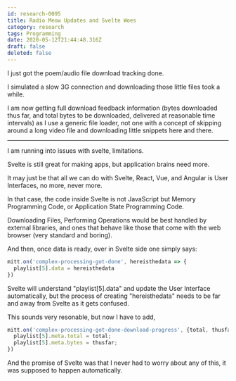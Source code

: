 ```yaml
---
id: research-0095
title: Radio Meow Updates and Svelte Woes
category: research
tags: Programming
date: 2020-05-12T21:44:48.316Z
draft: false
deleted: false
---
```


I just got the poem/audio file download tracking done.

I simulated a slow 3G connection and downloading those little files took a while.

I am now getting full download feedback information (bytes downloaded thus far, and total bytes to be downloaded, delivered at reasonable time intervals) as I use a generic file loader, not one with a concept of skipping around a long video file and downloading little snippets here and there.

***

I am running into issues with svelte, limitations.

Svelte is still great for making apps, but application brains need more.

It may just be that all we can do with Svelte, React, Vue, and Angular is User Interfaces, no more, never more.

In that case, the code inside Svelte is not JavaScript but Memory Programming Code, or Application State Programming Code.

Downloading Files, Performing Operations would be best handled by external libraries, and ones that behave like those that come with the web browser (very standard and boring).

And then, once data is ready, over in Svelte side one simply says:

```JavaScript
mitt.on('complex-processing-got-done', hereisthedata => {
  playlist[5].data = hereisthedata
})
```

Svelte will understand "playlist[5].data" and update the User Interface automatically, but the process of creating "hereisthedata" needs to be far and away from Svelte as it gets confused.

This sounds very resonable, but now I have to add,

```JavaScript
mitt.on('complex-processing-got-done-download-progress', {total, thusfar} => {
  playlist[5].meta.total = total;
  playlist[5].meta.bytes = thusfar;
})
```
And the promise of Svelte was that I never had to worry about any of this, it was supposed to happen automatically.
